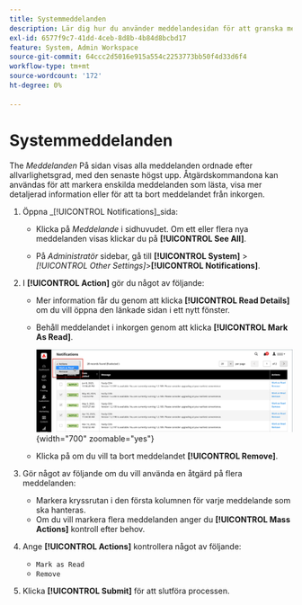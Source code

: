```yaml
---
title: Systemmeddelanden
description: Lär dig hur du använder meddelandesidan för att granska meddelanden om systemåtgärder.
exl-id: 6577f9c7-41dd-4ceb-8d8b-4b84d8bcbd17
feature: System, Admin Workspace
source-git-commit: 64ccc2d5016e915a554c2253773bb50f4d33d6f4
workflow-type: tm+mt
source-wordcount: '172'
ht-degree: 0%

---
```


# Systemmeddelanden

The _Meddelanden_ På sidan visas alla meddelanden ordnade efter allvarlighetsgrad, med den senaste högst upp. Åtgärdskommandona kan användas för att markera enskilda meddelanden som lästa, visa mer detaljerad information eller för att ta bort meddelandet från inkorgen.

1. Öppna _[!UICONTROL Notifications]_sida:

   - Klicka på _Meddelande_ i sidhuvudet. Om ett eller flera nya meddelanden visas klickar du på **[!UICONTROL See All]**.

   - På _Administratör_ sidebar, gå till **[!UICONTROL System]** > _[!UICONTROL Other Settings]_>**[!UICONTROL Notifications]**.

1. I **[!UICONTROL Action]** gör du något av följande:

   - Mer information får du genom att klicka **[!UICONTROL Read Details]** om du vill öppna den länkade sidan i ett nytt fönster.

   - Behåll meddelandet i inkorgen genom att klicka **[!UICONTROL Mark As Read]**.

     ![Administratör - meddelanden](./assets/admin-notifications-mark-as-read.png){width="700" zoomable="yes"}

   - Klicka på om du vill ta bort meddelandet **[!UICONTROL Remove]**.

1. Gör något av följande om du vill använda en åtgärd på flera meddelanden:

   - Markera kryssrutan i den första kolumnen för varje meddelande som ska hanteras.
   - Om du vill markera flera meddelanden anger du **[!UICONTROL Mass Actions]** kontroll efter behov.

1. Ange **[!UICONTROL Actions]** kontrollera något av följande:

   - `Mark as Read`
   - `Remove`

1. Klicka **[!UICONTROL Submit]** för att slutföra processen.

